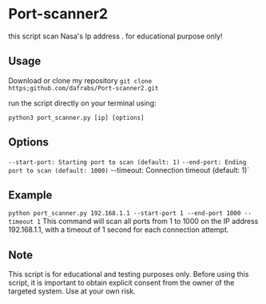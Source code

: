 # Port-scanner2
this script scan Nasa's Ip address . for educational purpose only!
## Usage
Download or clone my repository `git clone https;github.com/dafrabs/Port-scanner2.git`

run the script directly on your terminal using:

`python3 port_scanner.py [ip] [options]`

## Options
`--start-port: Starting port to scan (default: 1)`
`--end-port: Ending port to scan (default: 1000)`
--timeout: Connection timeout (default: 1)`
## Example
`python port_scanner.py 192.168.1.1 --start-port 1 --end-port 1000 --timeout 1`
This command will scan all ports from 1 to 1000 on the IP address 192.168.1.1, with a timeout of 1 second for each connection attempt.

## Note
This script is for educational and testing purposes only. Before using this script, it is important to obtain explicit consent from the owner of the targeted system. Use at your own risk.
